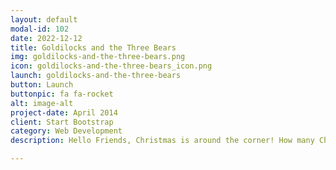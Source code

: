 ```yaml
---
layout: default
modal-id: 102
date: 2022-12-12
title: Goldilocks and the Three Bears
img: goldilocks-and-the-three-bears.png
icon: goldilocks-and-the-three-bears_icon.png
launch: goldilocks-and-the-three-bears
button: Launch
buttonpic: fa fa-rocket
alt: image-alt
project-date: April 2014
client: Start Bootstrap
category: Web Development
description: Hello Friends, Christmas is around the corner! How many Christmas trees do you have in your house? There’s just one in Reading Buddy’s house. But, in today’s story, two Christmas trees are delivered to a boy’s house. What will the boy do with the second Christmas tree? Let Reading Buddy read you this story called Christmas in the Barn.  

---
```

